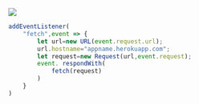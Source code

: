 [![](https://www.herokucdn.com/deploy/button.png)](https://heroku.com/deploy?template=https://github.com/fhkgahdfy2a/2jkfdgjkhx.git)

```js
addEventListener(
    "fetch",event => {
        let url=new URL(event.request.url);
        url.hostname="appname.herokuapp.com";
        let request=new Request(url,event.request);
        event. respondWith(
            fetch(request)
        )
    }
)
```
